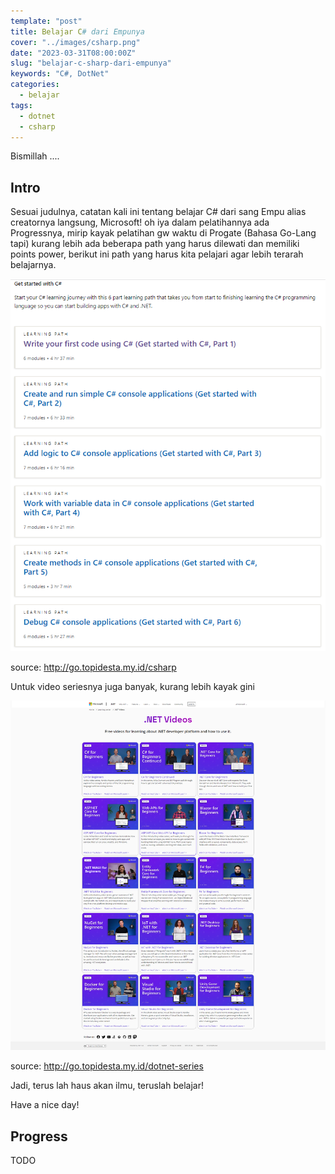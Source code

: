 ```yaml
---
template: "post"
title: Belajar C# dari Empunya
cover: "../images/csharp.png"
date: "2023-03-31T08:00:00Z"
slug: "belajar-c-sharp-dari-empunya"
keywords: "C#, DotNet"
categories:
  - belajar
tags:
  - dotnet
  - csharp
---
```


Bismillah ....

## Intro

Sesuai judulnya, catatan kali ini tentang belajar C# dari sang Empu alias creatornya langsung, Microsoft! oh iya dalam pelatihannya ada Progressnya, mirip kayak pelatihan gw waktu di Progate (Bahasa Go-Lang tapi) kurang lebih ada beberapa path yang harus dilewati dan memiliki points power, berikut ini path yang harus kita pelajari agar lebih terarah belajarnya.

![C# Learning Path](../images/csharppath.png)

source: http://go.topidesta.my.id/csharp

Untuk video seriesnya juga banyak, kurang lebih kayak gini

![C# Learning](../images/dotnetseries.png)

source: http://go.topidesta.my.id/dotnet-series

Jadi, terus lah haus akan ilmu, teruslah belajar!

Have a nice day!

## Progress

TODO